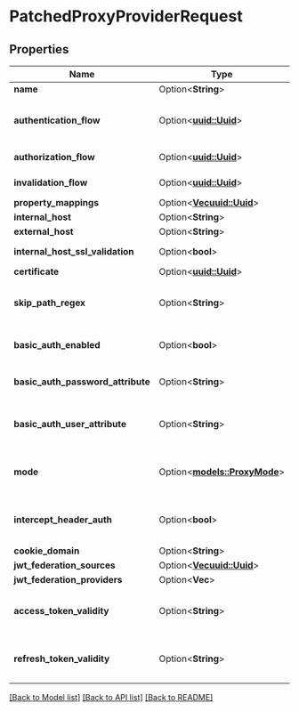 # PatchedProxyProviderRequest

## Properties

Name | Type | Description | Notes
------------ | ------------- | ------------- | -------------
**name** | Option<**String**> |  | [optional]
**authentication_flow** | Option<[**uuid::Uuid**](uuid::Uuid.md)> | Flow used for authentication when the associated application is accessed by an un-authenticated user. | [optional]
**authorization_flow** | Option<[**uuid::Uuid**](uuid::Uuid.md)> | Flow used when authorizing this provider. | [optional]
**invalidation_flow** | Option<[**uuid::Uuid**](uuid::Uuid.md)> | Flow used ending the session from a provider. | [optional]
**property_mappings** | Option<[**Vec<uuid::Uuid>**](uuid::Uuid.md)> |  | [optional]
**internal_host** | Option<**String**> |  | [optional]
**external_host** | Option<**String**> |  | [optional]
**internal_host_ssl_validation** | Option<**bool**> | Validate SSL Certificates of upstream servers | [optional]
**certificate** | Option<[**uuid::Uuid**](uuid::Uuid.md)> |  | [optional]
**skip_path_regex** | Option<**String**> | Regular expressions for which authentication is not required. Each new line is interpreted as a new Regular Expression. | [optional]
**basic_auth_enabled** | Option<**bool**> | Set a custom HTTP-Basic Authentication header based on values from authentik. | [optional]
**basic_auth_password_attribute** | Option<**String**> | User/Group Attribute used for the password part of the HTTP-Basic Header. | [optional]
**basic_auth_user_attribute** | Option<**String**> | User/Group Attribute used for the user part of the HTTP-Basic Header. If not set, the user's Email address is used. | [optional]
**mode** | Option<[**models::ProxyMode**](ProxyMode.md)> | Enable support for forwardAuth in traefik and nginx auth_request. Exclusive with internal_host. | [optional]
**intercept_header_auth** | Option<**bool**> | When enabled, this provider will intercept the authorization header and authenticate requests based on its value. | [optional]
**cookie_domain** | Option<**String**> |  | [optional]
**jwt_federation_sources** | Option<[**Vec<uuid::Uuid>**](uuid::Uuid.md)> |  | [optional]
**jwt_federation_providers** | Option<**Vec<i32>**> |  | [optional]
**access_token_validity** | Option<**String**> | Tokens not valid on or after current time + this value (Format: hours=1;minutes=2;seconds=3). | [optional]
**refresh_token_validity** | Option<**String**> | Tokens not valid on or after current time + this value (Format: hours=1;minutes=2;seconds=3). | [optional]

[[Back to Model list]](../README.md#documentation-for-models) [[Back to API list]](../README.md#documentation-for-api-endpoints) [[Back to README]](../README.md)


